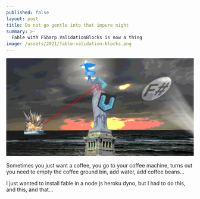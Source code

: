 ```yaml
---
published: false
layout: post
title: Do not go gentle into that impure night
summary: >-
  Fable with FSharp.ValidationBlocks is now a thing
image: /assets/2021/fable-validation-blocks.png
---
```


![splash](/assets/2021/fable-validation-blocks.png)

Sometimes you just want a coffee, you go to your coffee machine, turns out you need to empty the coffee ground bin, add water, add coffee beans...

I just wanted to install fable in a node.js heroku dyno, but I had to do this, and this, and that...
